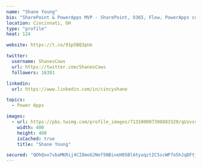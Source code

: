 ```yaml
---
name: "Shane Young"
bio: "SharePoint & PowerApps MVP - SharePoint, O365, Flow, PowerApps consulting? @PowerApps911 | Pure Snark? You found it."
location: Cincinnati, OH
type: "profile"
heat: 124

website: https://t.co/91p5BQ3pUe

twitter:
  username: ShanesCows
  url: https://twitter.com/ShanesCows
  followers: 16381

linkedin:
  url: https://www.linkedin.com/in/cincyshane

topics:
  - Power Apps

images:
  - url: https://pbs.twimg.com/profile_images/713100007398883329/qUzvsvQ3_400x400.jpg
    width: 400
    height: 400
    isCached: true
    title: "Shane Young"

secured: "QOhQox7vbaMKRij4CI8moGJNef5NBineH0SBlAtyuqztZC5scWP7o5hJqDFtjL//xwzQTlw6xC4hRyW7nR9iMXlDB3/chrFYvoJplA71fy9VX7BjbDS9yRxXlJ1h/j0lFjdBvaYcgmU90VTMn9JdYego90/SYiq7FoqMZIz6+K6hLk+OaB59fk+RiipI5fvjt/FurfU/B0rrBWZhLABgboOTgZ1ouNoQcN6n1PyoYxHFtJqDTW8BmLynBOiMMeDB2MT/K8MkSiGYX9AGjju0bula3vW3O7RZC707gS7p26UFKEizIJK9KWzbx2k6HYravzzDNwPpYroG0GAel1c4JaS/uEyINV96m6qH1FJjU2fYOY2QH7V6UwBCD/MMcpMOvrfws1I33qhljJoI3Dzsw3K0HE+xHDw3JvUqj1zsnhg=;C0Fu0Fc9L+k6GxLOT4FrmA=="
---
```


